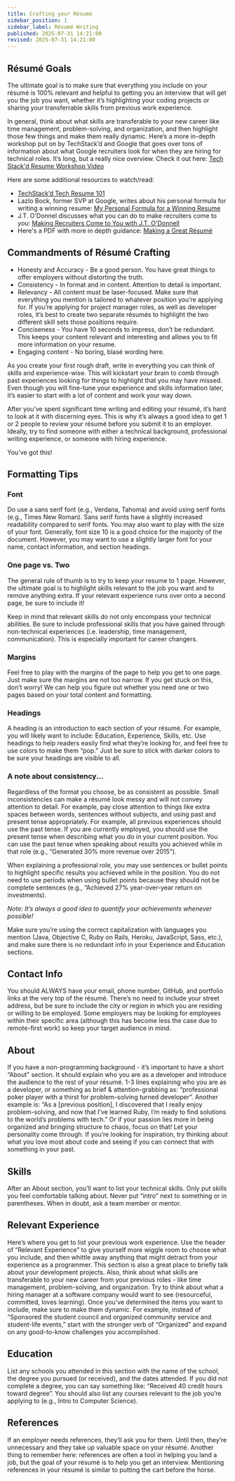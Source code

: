```yaml
---
title: Crafting your Résumé
sidebar_position: 1
sidebar_label: Résumé Writing
published: 2025-07-31 14:21:00
revised: 2025-07-31 14:21:00
---
```


<!-- markdownlint-disable no-trailing-punctuation -->

## Résumé Goals

The ultimate goal is to make sure that everything you include on your résumé is 100% relevant and helpful to getting you an interview that will get you the job you want, whether it’s highlighting your coding projects or sharing your transferrable skills from previous work experience.

In general, think about what skills are transferable to your new career like time management, problem-solving, and organization, and then highlight those few things and make them really dynamic.
Here’s a more in-depth workshop put on by TechStack’d and Google that goes over tons of information about what Google recruiters look for when they are hiring for technical roles. It’s long, but a really nice overview. Check it out here: [Tech Stack'd Resume Workshop Video](https://drive.google.com/open?id=1KREdnXi0_znr9O2V4ilCKoc_qznLzrw9)

Here are some additional resources to watch/read:

- [TechStack’d Tech Resume 101](https://drive.google.com/open?id=1cFsiVPSDPG7IEIV9Q8oLuPnTQYLydrzc)
- Lazlo Bock, former SVP at Google, writes about his personal formula for writing a winning resume: [My Personal Formula for a Winning Resume](https://www.linkedin.com/pulse/20140929001534-24454816-my-personal-formula-for-a-better-resume/)
- J.T. O'Donnel discusses what you can do to make recruiters come to _you_: [Making Recruiters Come to You with J.T. O'Donnell](https://www.linkedin.com/learning/j-t-o-donnell-on-making-recruiters-come-to-you/delight-a-recruiter-with-your-resume)
- Here's a PDF with more in depth guidance: [Making a Great Résumé](./making_a_great_resume.pdf)

## Commandments of Résumé Crafting

- Honesty and Accuracy - Be a good person. You have great things to offer employers without distorting the truth.
- Consistency - In format and in content. Attention to detail is important.
- Relevancy - All content must be laser-focused. Make sure that everything you mention is tailored to whatever position you’re applying for. If you’re applying for project manager roles, as well as developer roles, it’s best to create two separate résumés to highlight the two different skill sets those positions require.
- Conciseness - You have 10 seconds to impress, don’t be redundant. This keeps your content relevant and interesting and allows you to fit more information on your resume.
- Engaging content - No boring, blasé wording here.

As you create your first rough draft, write in everything you can think of skills and experience-wise. This will kickstart your brain to comb through past experiences looking for things to highlight that you may have missed. Even though you will fine-tune your experience and skills information later, it’s easier to start with a lot of content and work your way down.

After you’ve spent significant time writing and editing your résumé, it’s hard to look at it with discerning eyes. This is why it’s always a good idea to get 1 or 2 people to review your résumé before you submit it to an employer. Ideally, try to find someone with either a technical background, professional writing experience, or someone with hiring experience.

You’ve got this!

## Formatting Tips

### Font

Do use a sans serif font (e.g., Verdana, Tahoma) and avoid using serif fonts (e.g., Times New Roman). Sans serif fonts have a slightly increased readability compared to serif fonts.
You may also want to play with the size of your font. Generally, font size 10 is a good choice for the majority of the document. However, you may want to use a slightly larger font for your name, contact information, and section headings.

### One page vs. Two

The general rule of thumb is to try to keep your resume to 1 page. However, the ultimate goal is to highlight skills relevant to the job you want and to remove anything extra. If your relevant experience runs over onto a second page, be sure to include it!

Keep in mind that relevant skills do not only encompass your technical abilities. Be sure to include professional skills that you have gained through non-technical experiences (i.e. leadership, time management, communication). This is especially important for career changers.

### Margins

Feel free to play with the margins of the page to help you get to one page. Just make sure the margins are not too narrow. If you get stuck on this, don’t worry! We can help you figure out whether you need one or two pages based on your total content and formatting.

### Headings

A heading is an introduction to each section of your résumé. For example, you will likely want to include: Education, Experience, Skills, etc. Use headings to help readers easily find what they’re looking for, and feel free to use colors to make them “pop.” Just be sure to stick with darker colors to be sure your headings are visible to all.

### A note about consistency...

Regardless of the format you choose, be as consistent as possible. Small inconsistencies can make a résumé look messy and will not convey attention to detail. For example, pay close attention to things like extra spaces between words, sentences without subjects, and using past and present tense appropriately. For example, all previous experiences should use the past tense. If you are currently employed, you should use the present tense when describing what you do in your current position. You can use the past tense when speaking about results you achieved while in that role (e.g., “Generated 30% more revenue over 2015").

When explaining a professional role, you may use sentences or bullet points to highlight specific results you achieved while in the position. You do not need to use periods when using bullet points because they should not be complete sentences (e.g., “Achieved 27% year-over-year return on investments).

_Note: It’s always a good idea to quantify your achievements whenever possible!_

Make sure you’re using the correct capitalization with languages you mention (Java, Objective C, Ruby on Rails, Heroku, JavaScript, Sass, etc.), and make sure there is no redundant info in your Experience and Education sections.

## Contact Info

You should ALWAYS have your email, phone number, GitHub, and portfolio links at the very top of the résumé. There’s no need to include your street address, but be sure to include the city or region in which you are residing or willing to be employed. Some employers may be looking for employees within their specific area (although this has become less the case due to remote-first work) so keep your target audience in mind.

## About

If you have a non-programming background - it’s important to have a short “About” section. It should explain who you are as a developer and introduce the audience to the rest of your résumé.
1-3 lines explaining who you are as a developer, or something as brief & attention-grabbing as: “professional poker player with a thirst for problem-solving turned developer”. Another example is: “As a [previous position], I discovered that I really enjoy problem-solving, and now that I’ve learned Ruby, I’m ready to find solutions to the world’s problems with tech.” Or if your passion lies more in being organized and bringing structure to chaos, focus on that! Let your personality come through.
If you’re looking for inspiration, try thinking about what you love most about code and seeing if you can connect that with something in your past.

## Skills

After an About section, you’ll want to list your technical skills.
Only put skills you feel comfortable talking about. Never put “intro” next to something or in parentheses. When in doubt, ask a team member or mentor.

## Relevant Experience

Here’s where you get to list your previous work experience. Use the header of “Relevant Experience” to give yourself more wiggle room to choose what you include, and then whittle away anything that might detract from your experience as a programmer. This section is also a great place to briefly talk about your development projects.
Also, think about what skills are transferable to your new career from your previous roles - like time management, problem-solving, and organization. Try to think about what a hiring manager at a software company would want to see (resourceful, committed, loves learning).
Once you’ve determined the items you want to include, make sure to make them dynamic. For example, instead of “Sponsored the student council and organized community service and student-life events,” start with the stronger verb of “Organized” and expand on any good-to-know challenges you accomplished.

## Education

List any schools you attended in this section with the name of the school, the degree you pursued (or received), and the dates attended. If you did not complete a degree, you can say something like: “Received 40 credit hours toward degree”. You should also list any courses relevant to the job you’re applying to (e.g., Intro to Computer Science).

## References

If an employer needs references, they’ll ask you for them. Until then, they’re unnecessary and they take up valuable space on your résumé. Another thing to remember here: references are often a tool in helping you land a job, but the goal of your résumé is to help you get an interview. Mentioning references in your résumé is similar to putting the cart before the horse.

